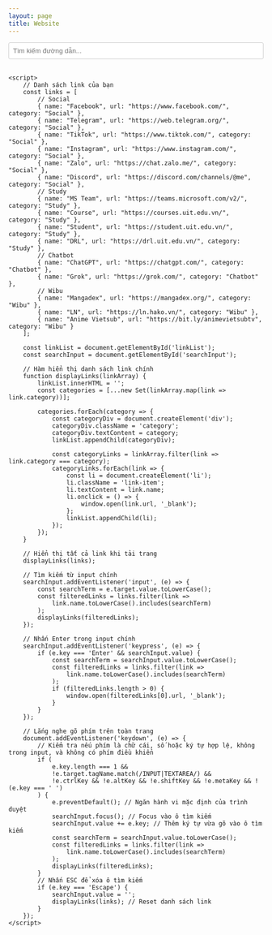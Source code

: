 ```yaml
---
layout: page
title: Website
---
```


<head>
    <meta charset="UTF-8">
    <meta name="viewport" content="width=device-width, initial-scale=1.0">
    <style>
        .search-container {
            margin-bottom: 20px;
        }
        #searchInput {
            width: 100%;
            padding: 8px;
            margin-bottom: 10px;
            background: #fff; /* Màu nền trắng */
            border: 1px solid #ccc; /* Viền xám nhạt */
            border-radius: 3px;
        }
        .link-list {
            list-style: none;
            padding: 0;
        }
        .link-item {
            padding: 10px;
            border-bottom: 1px solid #ddd;
            color: var(--link-col);
            cursor: pointer;
        }
        .link-item:hover {
            background-color: var(--hover-col);
        }
        .category {
            margin: 20px 0 10px;
            font-weight: bold;
            color: var(--text-col);
        }
    </style>
</head>
<body>
    <div class="search-container">
        <input type="text" id="searchInput" placeholder="Tìm kiếm đường dẫn...">
    </div>
    <ul class="link-list" id="linkList">
    </ul>

    <script>
        // Danh sách link của bạn
        const links = [
            // Social
            { name: "Facebook", url: "https://www.facebook.com/", category: "Social" },
            { name: "Telegram", url: "https://web.telegram.org/", category: "Social" },
            { name: "TikTok", url: "https://www.tiktok.com/", category: "Social" },
            { name: "Instagram", url: "https://www.instagram.com/", category: "Social" },
            { name: "Zalo", url: "https://chat.zalo.me/", category: "Social" },
            { name: "Discord", url: "https://discord.com/channels/@me", category: "Social" },
            // Study
            { name: "MS Team", url: "https://teams.microsoft.com/v2/", category: "Study" },
            { name: "Course", url: "https://courses.uit.edu.vn/", category: "Study" },
            { name: "Student", url: "https://student.uit.edu.vn/", category: "Study" },
            { name: "DRL", url: "https://drl.uit.edu.vn/", category: "Study" },
            // Chatbot
            { name: "ChatGPT", url: "https://chatgpt.com/", category: "Chatbot" },
            { name: "Grok", url: "https://grok.com/", category: "Chatbot" },
            // Wibu
            { name: "Mangadex", url: "https://mangadex.org/", category: "Wibu" },
            { name: "LN", url: "https://ln.hako.vn/", category: "Wibu" },
            { name: "Anime Vietsub", url: "https://bit.ly/animevietsubtv", category: "Wibu" }
        ];

        const linkList = document.getElementById('linkList');
        const searchInput = document.getElementById('searchInput');

        // Hàm hiển thị danh sách link chính
        function displayLinks(linkArray) {
            linkList.innerHTML = '';
            const categories = [...new Set(linkArray.map(link => link.category))];
            
            categories.forEach(category => {
                const categoryDiv = document.createElement('div');
                categoryDiv.className = 'category';
                categoryDiv.textContent = category;
                linkList.appendChild(categoryDiv);

                const categoryLinks = linkArray.filter(link => link.category === category);
                categoryLinks.forEach(link => {
                    const li = document.createElement('li');
                    li.className = 'link-item';
                    li.textContent = link.name;
                    li.onclick = () => {
                        window.open(link.url, '_blank');
                    };
                    linkList.appendChild(li);
                });
            });
        }

        // Hiển thị tất cả link khi tải trang
        displayLinks(links);

        // Tìm kiếm từ input chính
        searchInput.addEventListener('input', (e) => {
            const searchTerm = e.target.value.toLowerCase();
            const filteredLinks = links.filter(link => 
                link.name.toLowerCase().includes(searchTerm)
            );
            displayLinks(filteredLinks);
        });

        // Nhấn Enter trong input chính
        searchInput.addEventListener('keypress', (e) => {
            if (e.key === 'Enter' && searchInput.value) {
                const searchTerm = searchInput.value.toLowerCase();
                const filteredLinks = links.filter(link => 
                    link.name.toLowerCase().includes(searchTerm)
                );
                if (filteredLinks.length > 0) {
                    window.open(filteredLinks[0].url, '_blank');
                }
            }
        });

        // Lắng nghe gõ phím trên toàn trang
        document.addEventListener('keydown', (e) => {
            // Kiểm tra nếu phím là chữ cái, số hoặc ký tự hợp lệ, không trong input, và không có phím điều khiển
            if (
                e.key.length === 1 && 
                !e.target.tagName.match(/INPUT|TEXTAREA/) && 
                !e.ctrlKey && !e.altKey && !e.shiftKey && !e.metaKey && !(e.key === ' ')
            ) {
                e.preventDefault(); // Ngăn hành vi mặc định của trình duyệt
                searchInput.focus(); // Focus vào ô tìm kiếm
                searchInput.value += e.key; // Thêm ký tự vừa gõ vào ô tìm kiếm
                const searchTerm = searchInput.value.toLowerCase();
                const filteredLinks = links.filter(link => 
                    link.name.toLowerCase().includes(searchTerm)
                );
                displayLinks(filteredLinks);
            }
            // Nhấn ESC để xóa ô tìm kiếm
            if (e.key === 'Escape') {
                searchInput.value = '';
                displayLinks(links); // Reset danh sách link
            }
        });
    </script>
</body>

